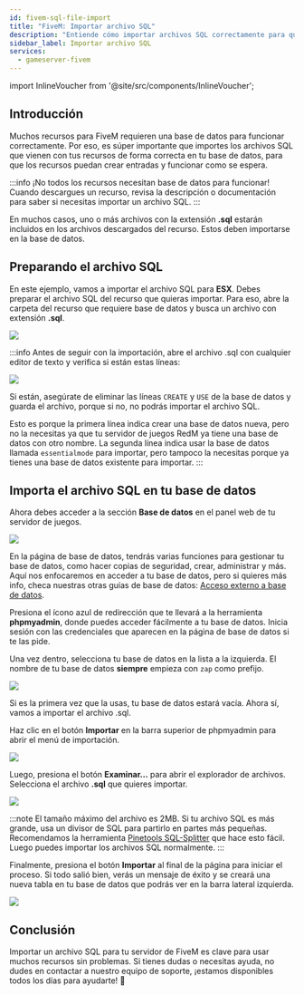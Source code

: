 ```yaml
---
id: fivem-sql-file-import
title: "FiveM: Importar archivo SQL"
description: "Entiende cómo importar archivos SQL correctamente para que los recursos de FiveM funcionen bien con tu base de datos → Aprende más ahora"
sidebar_label: Importar archivo SQL
services:
  - gameserver-fivem
---
```


import InlineVoucher from '@site/src/components/InlineVoucher';

## Introducción

Muchos recursos para FiveM requieren una base de datos para funcionar correctamente. Por eso, es súper importante que importes los archivos SQL que vienen con tus recursos de forma correcta en tu base de datos, para que los recursos puedan crear entradas y funcionar como se espera.

:::info
¡No todos los recursos necesitan base de datos para funcionar! Cuando descargues un recurso, revisa la descripción o documentación para saber si necesitas importar un archivo SQL.
:::

En muchos casos, uno o más archivos con la extensión **.sql** estarán incluidos en los archivos descargados del recurso. Estos deben importarse en la base de datos.

<InlineVoucher />

## Preparando el archivo SQL

En este ejemplo, vamos a importar el archivo SQL para **ESX**. Debes preparar el archivo SQL del recurso que quieras importar. Para eso, abre la carpeta del recurso que requiere base de datos y busca un archivo con extensión **.sql**.

![](https://github.com/zaphosting/docs/assets/42719082/3d2b4cd2-d98e-4b25-b606-9f451164edc9)

:::info
Antes de seguir con la importación, abre el archivo .sql con cualquier editor de texto y verifica si están estas líneas:

![](https://github.com/zaphosting/docs/assets/42719082/dfc43c55-9918-45e7-99eb-1f70193c0be1)

Si están, asegúrate de eliminar las líneas `CREATE` y `USE` de la base de datos y guarda el archivo, porque si no, no podrás importar el archivo SQL.

Esto es porque la primera línea indica crear una base de datos nueva, pero no la necesitas ya que tu servidor de juegos RedM ya tiene una base de datos con otro nombre. La segunda línea indica usar la base de datos llamada `essentialmode` para importar, pero tampoco la necesitas porque ya tienes una base de datos existente para importar.
:::

## Importa el archivo SQL en tu base de datos

Ahora debes acceder a la sección **Base de datos** en el panel web de tu servidor de juegos.

![](https://github.com/zaphosting/docs/assets/42719082/83ba522a-929e-4a90-8c9e-0badc2d779d4)

En la página de base de datos, tendrás varias funciones para gestionar tu base de datos, como hacer copias de seguridad, crear, administrar y más. Aquí nos enfocaremos en acceder a tu base de datos, pero si quieres más info, checa nuestras otras guías de base de datos: [Acceso externo a base de datos](gameserver-database-external-access.md).

Presiona el ícono azul de redirección que te llevará a la herramienta **phpmyadmin**, donde puedes acceder fácilmente a tu base de datos. Inicia sesión con las credenciales que aparecen en la página de base de datos si te las pide.

Una vez dentro, selecciona tu base de datos en la lista a la izquierda. El nombre de tu base de datos **siempre** empieza con `zap` como prefijo.

![](https://github.com/zaphosting/docs/assets/42719082/30fa6041-b94e-4ac8-a3cd-286cca226dba)

Si es la primera vez que la usas, tu base de datos estará vacía. Ahora sí, vamos a importar el archivo .sql.

Haz clic en el botón **Importar** en la barra superior de phpmyadmin para abrir el menú de importación.

![](https://github.com/zaphosting/docs/assets/42719082/c0ca30f0-c520-4a71-843a-296064ba5761)

Luego, presiona el botón **Examinar...** para abrir el explorador de archivos. Selecciona el archivo **.sql** que quieres importar.

![](https://github.com/zaphosting/docs/assets/42719082/83ba22fb-fc6c-4dbb-9c47-ad42d3a9fa66)

:::note
El tamaño máximo del archivo es 2MB. Si tu archivo SQL es más grande, usa un divisor de SQL para partirlo en partes más pequeñas. Recomendamos la herramienta [Pinetools SQL-Splitter](https://pinetools.com/split-files) que hace esto fácil. Luego puedes importar los archivos SQL normalmente.
:::

Finalmente, presiona el botón **Importar** al final de la página para iniciar el proceso. Si todo salió bien, verás un mensaje de éxito y se creará una nueva tabla en tu base de datos que podrás ver en la barra lateral izquierda.

![](https://github.com/zaphosting/docs/assets/42719082/5fef5d58-78f1-4b59-bc3e-1e0af2ff981b)

## Conclusión

Importar un archivo SQL para tu servidor de FiveM es clave para usar muchos recursos sin problemas. Si tienes dudas o necesitas ayuda, no dudes en contactar a nuestro equipo de soporte, ¡estamos disponibles todos los días para ayudarte! 🙂

<InlineVoucher />